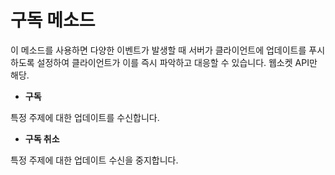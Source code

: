 # 구독 메소드

이 메소드를 사용하면 다양한 이벤트가 발생할 때 서버가 클라이언트에 업데이트를 푸시하도록 설정하여 클라이언트가 이를 즉시 파악하고 대응할 수 있습니다. 웹소켓 API만 해당.

* **구독**

특정 주제에 대한 업데이트를 수신합니다.

* **구독 취소**

특정 주제에 대한 업데이트 수신을 중지합니다.
